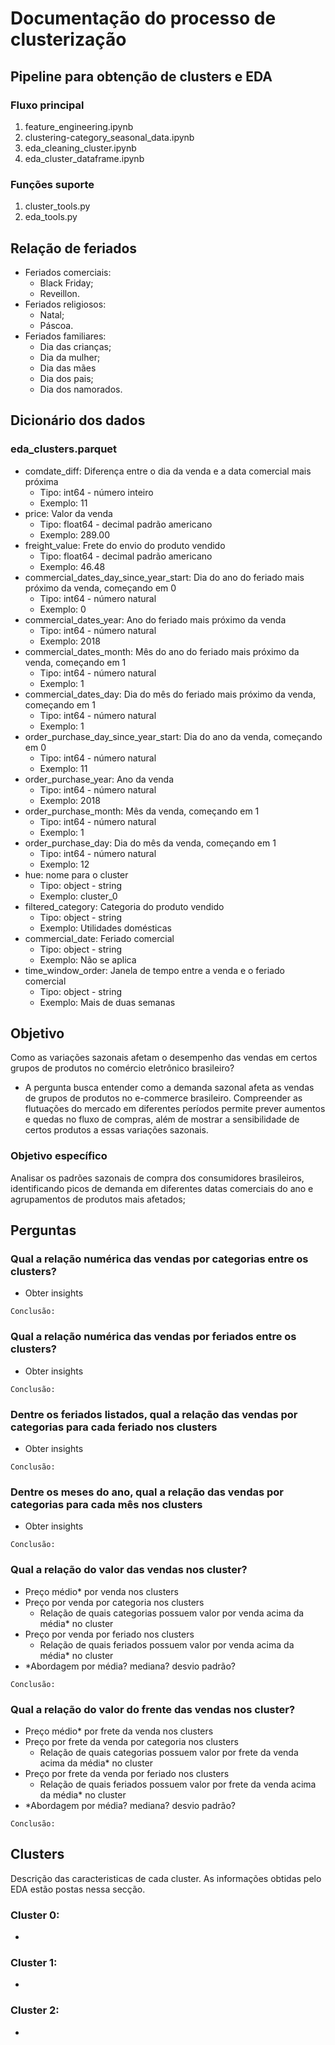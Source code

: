 # Documentação do processo de clusterização

## Pipeline para obtenção de clusters e EDA

### Fluxo principal
1. feature_engineering.ipynb
2. clustering-category_seasonal_data.ipynb
3. eda_cleaning_cluster.ipynb
4. eda_cluster_dataframe.ipynb
### Funções suporte
1. cluster_tools.py
2. eda_tools.py

## Relação de feriados
* Feriados comerciais: 
    * Black Friday;
    * Reveillon.
* Feriados religiosos:
    * Natal;
    * Páscoa.
* Feriados familiares:
    * Dia das crianças;
    * Dia da mulher;
    * Dia das mães
    * Dia dos pais;
    * Dia dos namorados.

## Dicionário dos dados

### eda_clusters.parquet
* comdate_diff: Diferença entre o dia da venda e a data comercial mais próxima
    * Tipo: int64 - número inteiro  
    * Exemplo: 11
* price: Valor da venda
    * Tipo: float64 - decimal padrão americano
    * Exemplo: 289.00
* freight_value: Frete do envio do produto vendido
    * Tipo: float64 - decimal padrão americano
    * Exemplo: 46.48
* commercial_dates_day_since_year_start: Dia do ano do feriado mais próximo da venda, começando em 0
    * Tipo: int64 - número natural
    * Exemplo: 0
* commercial_dates_year: Ano do feriado mais próximo da venda
    * Tipo: int64 - número natural
    * Exemplo: 2018
* commercial_dates_month: Mês do ano do feriado mais próximo da venda, começando em 1
    * Tipo: int64 - número natural
    * Exemplo: 1
* commercial_dates_day: Dia do mês do feriado mais próximo da venda, começando em 1
    * Tipo: int64 - número natural
    * Exemplo: 1
* order_purchase_day_since_year_start: Dia do ano da venda, começando em 0
    * Tipo: int64 - número natural
    * Exemplo: 11
* order_purchase_year: Ano da venda
    * Tipo: int64 - número natural
    * Exemplo: 2018
* order_purchase_month: Mês da venda, começando em 1
    * Tipo: int64 - número natural
    * Exemplo: 1
* order_purchase_day: Dia do mês da venda, começando em 1
    * Tipo: int64 - número natural
    * Exemplo: 12
* hue: nome para o cluster
    * Tipo: object - string
    * Exemplo: cluster_0
* filtered_category: Categoria do produto vendido
    * Tipo: object - string
    * Exemplo: Utilidades domésticas
* commercial_date: Feriado comercial
    * Tipo: object - string
    * Exemplo: Não se aplica
* time_window_order: Janela de tempo entre a venda e o feriado comercial
    * Tipo: object - string
    * Exemplo: Mais de duas semanas
<!-- 
* commercial_date_coded: Feriado comercial, codificado
    * Tipo: int32 - número natural
    * Exemplo: 7
* time_window_order_coded: Janela de tempo entre a venda e o feriado comercial, codificado
    * Tipo: int32 - número natural
    * Exemplo: 1
* filtered_category_coded: Categoria do produto vendido, codificado 
    * Tipo: int32 - número natural 
    * Exemplo: 13
* cluster:  identificador do cluster
    * Tipo: int32 - número natural 
    * Exemplo: 0 
* commercial_date_seazonal_weight: Percentual das vendas deste feriado em relação a todos os feriados
    * Tipo: float64 - decimal padrão americano
    * Exemplo: 0.000000
* sensitivity: Percentual das vendas por feriado para cada categoria de produto
    * Tipo: float64 - decimal padrão americano
    * Exemplo: 0.000000
* mean_price_by_commercial_date: Média do valor das vendas por feriado para cada categoria de produto
    * Tipo: float64 - decimal padrão americano 
    * Exemplo: 92.179011
* std_price_by_commercial_date: Desvio padrão do valor das vendas por feriado para cada categoria de produto
    * Tipo: float64 - decimal padrão americano
    * Exemplo: 169.492277
-->

## Objetivo
Como as variações sazonais afetam o desempenho das vendas em certos grupos de produtos no comércio eletrônico brasileiro?
* A pergunta busca entender como a demanda sazonal afeta as vendas de grupos de produtos no e-commerce brasileiro. Compreender as flutuações do mercado em diferentes períodos permite prever aumentos e quedas no fluxo de compras, além de mostrar a sensibilidade de certos produtos a essas variações sazonais.


### Objetivo específico
Analisar os padrões sazonais de compra dos consumidores brasileiros, identificando picos de demanda em diferentes datas comerciais do ano e agrupamentos de produtos mais afetados;

## Perguntas

### Qual a relação numérica das vendas por categorias entre os clusters?
* Obter insights

```Conclusão:```

### Qual a relação numérica das vendas por feriados entre os clusters?
* Obter insights

```Conclusão:```

### Dentre os feriados listados, qual a relação das vendas por categorias para cada feriado nos clusters
* Obter insights

```Conclusão:```

### Dentre os meses do ano, qual a relação das vendas por categorias para cada mês nos clusters
* Obter insights

```Conclusão:```

### Qual a relação do valor das vendas nos cluster?
* Preço médio* por venda nos clusters
* Preço por venda por categoria nos clusters
    * Relação de quais categorias possuem valor por venda acima da média* no cluster
* Preço por venda por feriado nos clusters
    * Relação de quais feriados possuem valor por venda acima da média* no cluster
* *Abordagem por média? mediana? desvio padrão?

```Conclusão:```

### Qual a relação do valor do frente das vendas nos cluster?
* Preço médio* por frete da venda nos clusters
* Preço por frete da venda por categoria nos clusters
    * Relação de quais categorias possuem valor por frete da venda acima da média* no cluster
* Preço por frete da venda por feriado nos clusters
    * Relação de quais feriados possuem valor por frete da venda acima da média* no cluster
* *Abordagem por média? mediana? desvio padrão?

```Conclusão:```

## Clusters
Descrição das caracteristicas de cada cluster. As informações obtidas pelo EDA estão postas nessa secção.

### Cluster 0: 
    
* 

### Cluster 1:

* 

    
### Cluster 2:
    
* 

